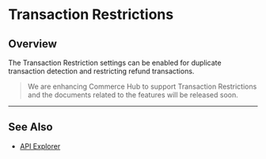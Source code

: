 # Transaction Restrictions

## Overview

The Transaction Restriction settings can be enabled for duplicate transaction detection and restricting refund transactions.

<!-- theme: danger -->
> We are enhancing Commerce Hub to support Transaction Restrictions and the documents related to the features will be released soon.

---

## See Also

- [API Explorer](../api/?type=post&path=/payments/v1/charges)
